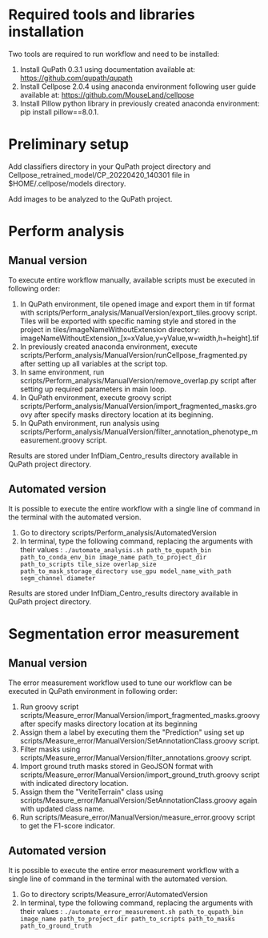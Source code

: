 # Required tools and libraries installation

Two tools are required to run workflow and need to be installed:
1. Install QuPath 0.3.1 using documentation available at: https://github.com/qupath/qupath
2. Install Cellpose 2.0.4 using anaconda environment following user guide available at: https://github.com/MouseLand/cellpose
3. Install Pillow python library in previously created anaconda environment: pip install pillow==8.0.1.

# Preliminary setup

Add classifiers directory in your QuPath project directory and Cellpose_retrained_model/CP_20220420_140301 file in $HOME/.cellpose/models directory.

Add images to be analyzed to the QuPath project. 

# Perform analysis

## Manual version

To execute entire workflow manually, available scripts must be executed in following order:

1. In QuPath environment, tile opened image and export them in tif format with scripts/Perform_analysis/ManualVersion/export_tiles.groovy script. Tiles will be exported with specific naming style and stored in the project in tiles/imageNameWithoutExtension directory: imageNameWithoutExtension_[x=xValue,y=yValue,w=width,h=height].tif
2. In previously created anaconda environment, execute scripts/Perform_analysis/ManualVersion/runCellpose_fragmented.py after setting up all variables at the script top. 
3. In same environment, run scripts/Perform_analysis/ManualVersion/remove_overlap.py script after setting up required parameters in main loop.
4. In QuPath environment, execute groovy script scripts/Perform_analysis/ManualVersion/import_fragmented_masks.groovy after specify masks directory location at its beginning.
5. In QuPath environment, run analysis using scripts/Perform_analysis/ManualVersion/filter_annotation_phenotype_measurement.groovy script.

Results are stored under InfDiam_Centro_results directory available in QuPath project directory.

## Automated version

It is possible to execute the entire workflow with a single line of command in the terminal with the automated version.

1. Go to directory scripts/Perform_analysis/AutomatedVersion
2. In terminal, type the following command, replacing the arguments with their values : `./automate_analysis.sh path_to_qupath_bin path_to_conda_env_bin image_name path_to_project_dir path_to_scripts tile_size overlap_size path_to_mask_storage_directory use_gpu model_name_with_path segm_channel diameter` 

Results are stored under InfDiam_Centro_results directory available in QuPath project directory.

# Segmentation error measurement

## Manual version

The error measurement workflow used to tune our workflow can be executed in QuPath environment in following order:

1. Run groovy script scripts/Measure_error/ManualVersion/import_fragmented_masks.groovy after specify masks directory location at its beginning
2. Assign them a label by executing  them the "Prediction" using set up scripts/Measure_error/ManualVersion/SetAnnotationClass.groovy script.
3. Filter masks using scripts/Measure_error/ManualVersion/filter_annotations.groovy script.
4. Import ground truth masks stored in GeoJSON format with scripts/Measure_error/ManualVersion/import_ground_truth.groovy script with indicated directory location.
5. Assign them the "VeriteTerrain" class using scripts/Measure_error/ManualVersion/SetAnnotationClass.groovy again with updated class name.
6. Run scripts/Measure_error/ManualVersion/measure_error.groovy script to get the F1-score indicator. 

## Automated version

It is possible to execute the entire error measurement workflow with a single line of command in the terminal with the automated version. 

1. Go to directory scripts/Measure_error/AutomatedVersion
2. In terminal, type the following command, replacing the arguments with their values : `./automate_error_measurement.sh path_to_qupath_bin image_name path_to_project_dir path_to_scripts path_to_masks path_to_ground_truth` 

